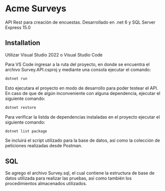 ﻿# Acme Surveys

API Rest para creación de encuestas. Desarrollado en .net 6 y SQL Server Express 15.0

## Installation

Utilizar Visual Studio 2022 o Visual Studio Code

Para VS Code ingresar a la ruta del proyecto, en donde se encuentra el archivo Survey.API.csproj y mediante una consola ejecutar el comando:

```bash
dotnet run
```
Esto ejecutara el proyecto en modo de desarrollo para poder testear el API. En caso de que de algún inconveniente con alguna dependencia, ejecutar el siguiente comando:

```bash
dotnet restore
```

Para verificar la listda de dependencias instaladas en el proyecto ejecutar el siguiente comando:

```bash
dotnet list package
```

Se incluirá el script utilizado para la base de datos, así como la colección de peticiones realizadas desde Postman.

## SQL
Se agrego el archivo Survey.sql, el cual contiene la estructura de base de datos utilizada para realizar las pruebas, así como también los procedimientos almacenados utilizados.

